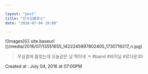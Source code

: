 ```yaml
---

layout: "post"  
title: "인수김블루스"  
date: "2016-07-04 19:00"

---
```


![Images]({{ site.baseurl }}/media/2016/07/13551655_1422245897802405_1730719217_n.jpg)

> 무심결에 틀었는데 오늘같은 날 딱이네 ㅋ #bainil #바이닐 #로다운30

Created at : July 04, 2016 at 07:00PM
